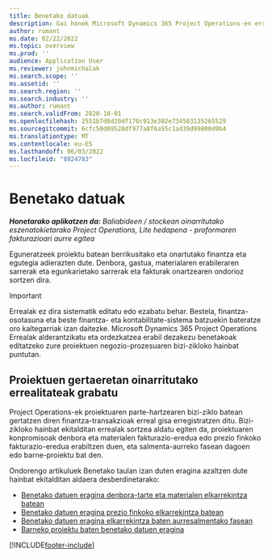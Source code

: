 ```yaml
---
title: Benetako datuak
description: Gai honek Microsoft Dynamics 365 Project Operations-en errealitateekin lan egiteko moduari buruzko informazioa eskaintzen du.
author: rumant
ms.date: 02/22/2022
ms.topic: overview
ms.prod: ''
audience: Application User
ms.reviewer: johnmichalak
ms.search.scope: ''
ms.assetid: ''
ms.search.region: ''
ms.search.industry: ''
ms.author: rumant
ms.search.validFrom: 2020-10-01
ms.openlocfilehash: 2551b7d6d20df170c913e302e734583135265529
ms.sourcegitcommit: 6cfc50d89528df977a8f6a55c1ad39d99800d9b4
ms.translationtype: MT
ms.contentlocale: eu-ES
ms.lasthandoff: 06/03/2022
ms.locfileid: "8924783"
---
```

# <a name="actuals"></a>Benetako datuak

_**Honetarako aplikatzen da:** Baliabideen / stockean oinarritutako eszenatokietarako Project Operations, Lite hedapena - proformaren fakturazioari aurre egitea_

Eguneratzeek proiektu batean berrikusitako eta onartutako finantza eta egutegia adierazten dute. Denbora, gastua, materialaren erabileraren sarrerak eta egunkarietako sarrerak eta fakturak onartzearen ondorioz sortzen dira.

> [!IMPORTANT]
> Errealak ez dira sistematik editatu edo ezabatu behar. Bestela, finantza-osotasuna eta beste finantza- eta kontabilitate-sistema batzuekin bateratze oro kaltegarriak izan daitezke. Microsoft Dynamics 365 Project Operations Errealak alderantzikatu eta ordezkatzea erabil dezakezu benetakoak editatzeko zure proiektuen negozio-prozesuaren bizi-zikloko hainbat puntutan.

## <a name="recording-actuals-based-on-project-events"></a>Proiektuen gertaeretan oinarritutako errealitateak grabatu

Project Operations-ek proiektuaren parte-hartzearen bizi-ziklo batean gertatzen diren finantza-transakzioak erreal gisa erregistratzen ditu. Bizi-zikloko hainbat ekitalditan errealak sortzea aldatu egiten da, proiektuaren konpromisoak denbora eta materialen fakturazio-eredua edo prezio finkoko fakturazio-eredua erabiltzen duen, eta salmenta-aurreko fasean dagoen edo barne-proiektu bat den.

Ondorengo artikuluek Benetako taulan izan duten eragina azaltzen dute hainbat ekitalditan aldaera desberdinetarako:

- [Benetako datuen eragina denbora-tarte eta materialen elkarrekintza batean](ActualsonTM.md)
- [Benetako datuen eragina prezio finkoko elkarrekintza batean](ActualonFP.md)
- [Benetako datuen eragina elkarrekintza baten aurresalmentako fasean](ActualonPreSales.md)
- [Barneko proiektu baten benetako datuen eragina](ActualonInternal.md)

[!INCLUDE[footer-include](../includes/footer-banner.md)]
